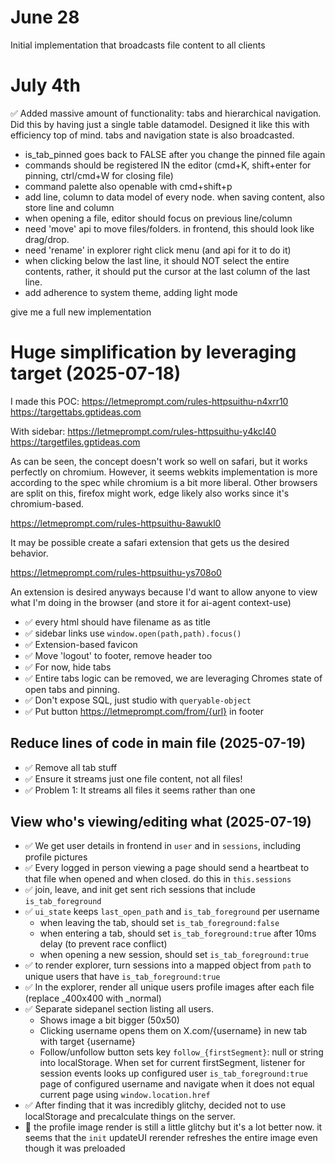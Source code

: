 # June 28

Initial implementation that broadcasts file content to all clients

# July 4th

✅ Added massive amount of functionality: tabs and hierarchical navigation. Did this by having just a single table datamodel. Designed it like this with efficiency top of mind. tabs and navigation state is also broadcasted.

- is_tab_pinned goes back to FALSE after you change the pinned file again
- commands should be registered IN the editor (cmd+K, shift+enter for pinning, ctrl/cmd+W for closing file)
- command palette also openable with cmd+shift+p
- add line, column to data model of every node. when saving content, also store line and column
- when opening a file, editor should focus on previous line/column
- need 'move' api to move files/folders. in frontend, this should look like drag/drop.
- need 'rename' in explorer right click menu (and api for it to do it)
- when clicking below the last line, it should NOT select the entire contents, rather, it should put the cursor at the last column of the last line.
- add adherence to system theme, adding light mode

give me a full new implementation

# Huge simplification by leveraging target (2025-07-18)

I made this POC: https://letmeprompt.com/rules-httpsuithu-n4xrr10 https://targettabs.gptideas.com

With sidebar: https://letmeprompt.com/rules-httpsuithu-y4kcl40 https://targetfiles.gptideas.com

As can be seen, the concept doesn't work so well on safari, but it works perfectly on chromium. However, it seems webkits implementation is more according to the spec while chromium is a bit more liberal. Other browsers are split on this, firefox might work, edge likely also works since it's chromium-based.

https://letmeprompt.com/rules-httpsuithu-8awukl0

It may be possible create a safari extension that gets us the desired behavior.

https://letmeprompt.com/rules-httpsuithu-ys708o0

An extension is desired anyways because I'd want to allow anyone to view what I'm doing in the browser (and store it for ai-agent context-use)

- ✅ every html should have filename as as title
- ✅ sidebar links use `window.open(path,path).focus()`
- ✅ Extension-based favicon
- ✅ Move 'logout' to footer, remove header too
- ✅ For now, hide tabs
- ✅ Entire tabs logic can be removed, we are leveraging Chromes state of open tabs and pinning.
- ✅ Don't expose SQL, just studio with `queryable-object`
- ✅ Put button https://letmeprompt.com/from/{url} in footer

## Reduce lines of code in main file (2025-07-19)

- ✅ Remove all tab stuff
- ✅ Ensure it streams just one file content, not all files!
- ✅ Problem 1: It streams all files it seems rather than one

## View who's viewing/editing what (2025-07-19)

- ✅ We get user details in frontend in `user` and in `sessions`, including profile pictures
- ✅ Every logged in person viewing a page should send a heartbeat to that file when opened and when closed. do this in `this.sessions`
- ✅ join, leave, and init get sent rich sessions that include `is_tab_foreground`
- ✅ `ui_state` keeps `last_open_path` and `is_tab_foreground` per username
  - when leaving the tab, should set `is_tab_foreground:false`
  - when entering a tab, should set `is_tab_foreground:true` after 10ms delay (to prevent race conflict)
  - when opening a new session, should set `is_tab_foreground:true`
- ✅ to render explorer, turn sessions into a mapped object from `path` to unique users that have `is_tab_foreground:true`
- ✅ In the explorer, render all unique users profile images after each file (replace \_400x400 with \_normal)
- ✅ Separate sidepanel section listing all users.
  - Shows image a bit bigger (50x50)
  - Clicking username opens them on X.com/{username} in new tab with target {username}
  - Follow/unfollow button sets key `follow_{firstSegment}`: null or string into localStorage. When set for current firstSegment, listener for session events looks up configured user `is_tab_foreground:true` page of configured username and navigate when it does not equal current page using `window.location.href`
- ✅ After finding that it was incredibly glitchy, decided not to use localStorage and precalculate things on the server.
- 🤔 the profile image render is still a little glitchy but it's a lot better now. it seems that the `init` updateUI rerender refreshes the entire image even though it was preloaded
